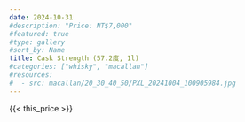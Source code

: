 ```yaml
---
date: 2024-10-31
#description: "Price: NT$7,000"
#featured: true
#type: gallery
#sort_by: Name
title: Cask Strength (57.2度, 1l)
#categories: ["whisky", "macallan"]
#resources:
#  - src: macallan/20_30_40_50/PXL_20241004_100905984.jpg
---
```

{{< this_price >}}

